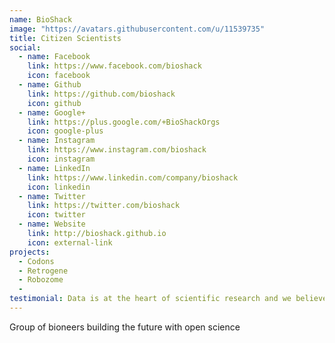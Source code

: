 ```yaml
---
name: BioShack
image: "https://avatars.githubusercontent.com/u/11539735"
title: Citizen Scientists
social:
  - name: Facebook
    link: https://www.facebook.com/bioshack
    icon: facebook
  - name: Github
    link: https://github.com/bioshack
    icon: github
  - name: Google+
    link: https://plus.google.com/+BioShackOrgs
    icon: google-plus
  - name: Instagram
    link: https://www.instagram.com/bioshack
    icon: instagram
  - name: LinkedIn
    link: https://www.linkedin.com/company/bioshack
    icon: linkedin
  - name: Twitter
    link: https://twitter.com/bioshack
    icon: twitter
  - name: Website
    link: http://bioshack.github.io
    icon: external-link
projects:
  - Codons
  - Retrogene
  - Robozome
  - 
testimonial: Data is at the heart of scientific research and we believe science should be both open and responsible. The future of deep learning depends on all of us!
---
```


Group of bioneers building the future with open science